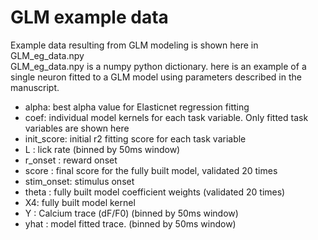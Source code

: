 # GLM example data

Example data resulting from GLM modeling is shown here in GLM_eg_data.npy \
GLM_eg_data.npy is a numpy python dictionary. here is an example of a single neuron fitted to a GLM model using parameters described in the manuscript.

- alpha: best alpha value for Elasticnet regression fitting
- coef: individual model kernels for each task variable. Only fitted task variables are shown here
- init_score: initial r2 fitting score for each task variable
- L : lick rate (binned by 50ms window)
- r_onset : reward onset
- score : final score for the fully built model, validated 20 times
- stim_onset: stimulus onset
- theta : fully built model coefficient weights (validated 20 times)
- X4: fully built model kernel
- Y : Calcium trace (dF/F0) (binned by 50ms window)
- yhat : model fitted trace.  (binned by 50ms window)
